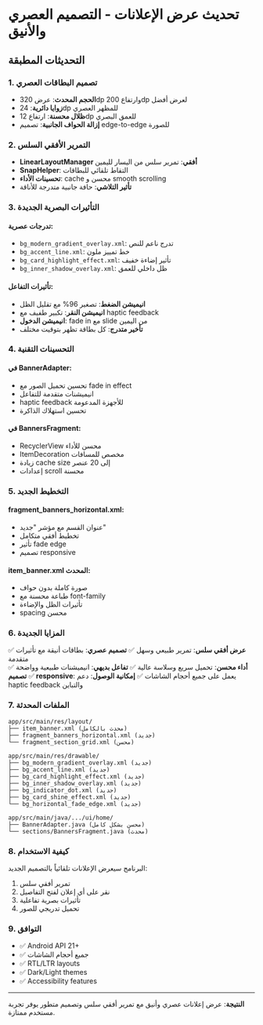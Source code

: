 # تحديث عرض الإعلانات - التصميم العصري والأنيق

## التحديثات المطبقة

### 1. تصميم البطاقات العصري
- **الحجم المحدث**: عرض 320dp وارتفاع 200dp لعرض أفضل
- **زوايا دائرية**: 24dp للمظهر العصري
- **ظلال محسنة**: ارتفاع 12dp للعمق البصري
- **إزالة الحواف الجانبية**: تصميم edge-to-edge للصورة

### 2. التمرير الأفقي السلس
- **LinearLayoutManager أفقي**: تمرير سلس من اليسار لليمين
- **SnapHelper**: التقاط تلقائي للبطاقات
- **تحسينات الأداء**: cache محسن و smooth scrolling
- **تأثير التلاشي**: حافة جانبية متدرجة للأناقة

### 3. التأثيرات البصرية الجديدة

#### تدرجات عصرية:
- `bg_modern_gradient_overlay.xml`: تدرج ناعم للنص
- `bg_accent_line.xml`: خط تمييز ملون
- `bg_card_highlight_effect.xml`: تأثير إضاءة خفيف
- `bg_inner_shadow_overlay.xml`: ظل داخلي للعمق

#### تأثيرات التفاعل:
- **انيميشن الضغط**: تصغير 96% مع تقليل الظل
- **انيميشن النقر**: تكبير طفيف مع haptic feedback
- **انيميشن الدخول**: fade in مع slide من اليمين
- **تأخير متدرج**: كل بطاقة تظهر بتوقيت مختلف

### 4. التحسينات التقنية

#### في BannerAdapter:
- تحسين تحميل الصور مع fade in effect
- انيميشنات متقدمة للتفاعل
- haptic feedback للأجهزة المدعومة
- تحسين استهلاك الذاكرة

#### في BannersFragment:
- RecyclerView محسن للأداء
- ItemDecoration مخصص للمسافات
- زيادة cache size إلى 20 عنصر
- إعدادات scroll محسنة

### 5. التخطيط الجديد

#### fragment_banners_horizontal.xml:
- عنوان القسم مع مؤشر "جديد"
- تخطيط أفقي متكامل
- تأثير fade edge
- تصميم responsive

#### item_banner.xml المحدث:
- صورة كاملة بدون حواف
- طباعة محسنة مع font-family
- تأثيرات الظل والإضاءة
- spacing محسن

### 6. المزايا الجديدة

✅ **عرض أفقي سلس**: تمرير طبيعي وسهل
✅ **تصميم عصري**: بطاقات أنيقة مع تأثيرات متقدمة  
✅ **أداء محسن**: تحميل سريع وسلاسة عالية
✅ **تفاعل بديهي**: انيميشنات طبيعية وواضحة
✅ **تصميم responsive**: يعمل على جميع أحجام الشاشات
✅ **إمكانية الوصول**: دعم haptic feedback والتباين

### 7. الملفات المحدثة

```
app/src/main/res/layout/
├── item_banner.xml (محدث بالكامل)
├── fragment_banners_horizontal.xml (جديد)
└── fragment_section_grid.xml (محسن)

app/src/main/res/drawable/
├── bg_modern_gradient_overlay.xml (جديد)
├── bg_accent_line.xml (جديد)
├── bg_card_highlight_effect.xml (جديد)
├── bg_inner_shadow_overlay.xml (جديد)
├── bg_indicator_dot.xml (جديد)
├── bg_card_shine_effect.xml (جديد)
└── bg_horizontal_fade_edge.xml (جديد)

app/src/main/java/.../ui/home/
├── BannerAdapter.java (محسن بشكل كامل)
└── sections/BannersFragment.java (محدث)
```

### 8. كيفية الاستخدام

البرنامج سيعرض الإعلانات تلقائياً بالتصميم الجديد:
1. تمرير أفقي سلس
2. نقر على أي إعلان لفتح التفاصيل
3. تأثيرات بصرية تفاعلية
4. تحميل تدريجي للصور

### 9. التوافق

- ✅ Android API 21+
- ✅ جميع أحجام الشاشات
- ✅ RTL/LTR layouts
- ✅ Dark/Light themes
- ✅ Accessibility features

---

**النتيجة**: عرض إعلانات عصري وأنيق مع تمرير أفقي سلس وتصميم متطور يوفر تجربة مستخدم ممتازة.
